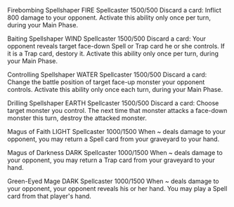 Firebombing Spellshaper
FIRE
Spellcaster
1500/500
Discard a card: Inflict 800 damage to your opponent. Activate this ability only once per turn, during your Main Phase.

Baiting Spellshaper
WIND
Spellcaster
1500/500
Discard a card: Your opponent reveals target face-down Spell or Trap card he or she controls. If it is a Trap card, destory it. Activate this ability only once per turn, during your Main Phase.

Controlling Spellshaper
WATER
Spellcaster
1500/500
Discard a card: Change the battle position of target face-up monster your opponent controls. Activate this ability only once each turn, during your Main Phase.

Drilling Spellshaper
EARTH
Spellcaster
1500/500
Discard a card: Choose target monster you control. The next time that monster attacks a face-down monster this turn, destroy the attacked monster.

Magus of Faith
LIGHT
Spellcaster
1000/1500
When ~ deals damage to your opponent, you may return a Spell card from your graveyard to your hand.

Magus of Darkness
DARK
Spellcaster
1000/1500
When ~ deals damage to your opponent, you may return a Trap card from your graveyard to your hand.

Green-Eyed Mage
DARK
Spellcaster
1000/1500
When ~ deals damage to your opponent, your opponent reveals his or her hand. You may play a Spell card from that player's hand.
